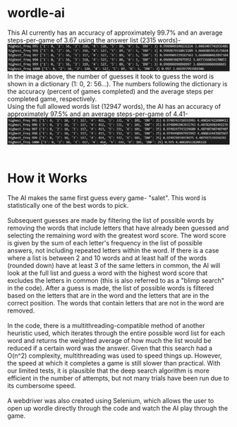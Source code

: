# wordle-ai
This AI currently has an accuracy of approximately 99.7% and an average steps-per-game of 3.67 using the answer list (2315 words)-
<br>
![Accuracy](acc2.JPG)
<br>
In the image above, the number of guesses it took to guess the word is shown in a dictionary (1: 0, 2: 56...).
The numbers following the dictionary is the accuracy (percent of games completed) and the average steps per completed game, respectively.
<br>
Using the full allowed words list (12947 words), the AI has an accuracy of approximately 97.5% and an average steps-per-game of 4.41-
<br>
![AccuracyFull](acc3.JPG)
<br>
<br>
# How it Works
The AI makes the same first guess every game- "salet". This word is statistically one of the best words to pick.
<br><br>
Subsequent guesses are made by filtering the list of possible words by removing the words that include letters that have already been guessed and selecting the remaining word with the greatest word score. The word score is given by the sum of each letter's frequency in the list of possible answers, not including repeated letters within the word. If there is a case where a list is between 2 and 10 words and at least half of the words (rounded down) have at least 3 of the same letters in common, the AI will look at the full list and guess a word with the highest word score that excludes the letters in common (this is also referred to as a "blimp search" in the code). After a guess is made, the list of possible words is filtered based on the letters that are in the word and the letters that are in the correct position. The words that contain letters that are not in the word are removed.
<br><br>
In the code, there is a multithreading-compatible method of another heuristic used, which iterates through the entire possible word list for each word and returns the weighted average of how much the list would be reduced if a certain word was the answer. Given that this search had a O(n^2) complexity, multithreading was used to speed things up. However, the speed at which it completes a game is still slower than practical. With our limited tests, it is plausible that the deep search algorithm is more efficient in the number of attempts, but not many trials have been run due to its cumbersome speed.
<br><br>
A webdriver was also created using Selenium, which allows the user to open up wordle directly through the code and watch the AI play through the game.
